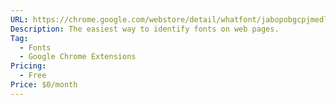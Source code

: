 ```yaml
---
URL: https://chrome.google.com/webstore/detail/whatfont/jabopobgcpjmedljpbcaablpmlmfcogm?hl=en
Description: The easiest way to identify fonts on web pages.
Tag:
  - Fonts
  - Google Chrome Extensions
Pricing:
  - Free
Price: $0/month
---
```

